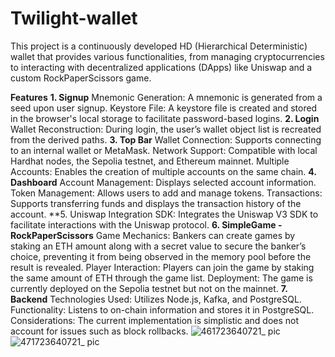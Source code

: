 # Twilight-wallet
This project is a continuously developed HD (Hierarchical Deterministic) wallet that provides various functionalities, from managing cryptocurrencies to interacting with decentralized applications (DApps) like Uniswap and a custom RockPaperScissors game.

**Features**
**1. Signup**
Mnemonic Generation: A mnemonic is generated from a seed upon user signup.
Keystore File: A keystore file is created and stored in the browser's local storage to facilitate password-based logins.
**2. Login**
Wallet Reconstruction: During login, the user’s wallet object list is recreated from the derived paths.
**3. Top Bar**
Wallet Connection: Supports connecting to an internal wallet or MetaMask.
Network Support: Compatible with local Hardhat nodes, the Sepolia testnet, and Ethereum mainnet.
Multiple Accounts: Enables the creation of multiple accounts on the same chain.
**4. Dashboard**
Account Management: Displays selected account information.
Token Management: Allows users to add and manage tokens.
Transactions: Supports transferring funds and displays the transaction history of the account.
**5. Uniswap Integration
SDK: Integrates the Uniswap V3 SDK to facilitate interactions with the Uniswap protocol.
**6. SimpleGame - RockPaperScissors**
Game Mechanics: Bankers can create games by staking an ETH amount along with a secret value to secure the banker’s choice, preventing it from being observed in the memory pool before the result is revealed.
Player Interaction: Players can join the game by staking the same amount of ETH through the game list.
Deployment: The game is currently deployed on the Sepolia testnet but not on the mainnet.
**7. Backend**
Technologies Used: Utilizes Node.js, Kafka, and PostgreSQL.
Functionality: Listens to on-chain information and stores it in PostgreSQL.
Considerations: The current implementation is simplistic and does not account for issues such as block rollbacks.
![461723640721_ pic](https://github.com/user-attachments/assets/1e55745b-01cd-4882-8d98-3e7934058858)
![471723640721_ pic](https://github.com/user-attachments/assets/24a13757-c4e7-4b27-ac60-e044f04bd63f)
